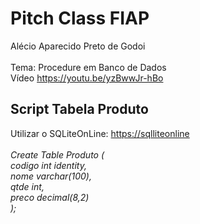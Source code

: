 <h1>Pitch Class FIAP</h1>

Alécio Aparecido Preto de Godoi</br>   
Tema: Procedure em Banco de Dados</br>
Vídeo https://youtu.be/yzBwwJr-hBo

<h2>Script Tabela Produto</h2>


Utilizar o SQLiteOnLine: <a href="https://www.w3schools.com">https://sqlliteonline</a>
<em>
</br></br>
Create Table Produto (</br>
  codigo int identity,</br>
  nome varchar(100),</br>
  qtde int,</br>
  preco decimal(8,2)</br>
  );</br>
<em>
